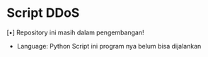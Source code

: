 # Script DDoS
[•] Repository ini masih dalam pengembangan!
- Language: Python
Script ini program nya belum bisa dijalankan
